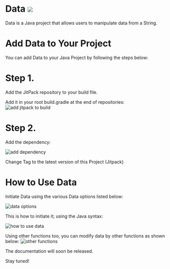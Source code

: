 # Data [![](https://jitpack.io/v/Petersburg2020/Data.svg)](https://jitpack.io/#Petersburg2020/Data)

Data is a Java project that allows users to manipulate data from a String.

#   Add Data to Your Project
You can add Data to your Java Project by following the steps below:

# Step 1. 
Add the JitPack repository to your build file.

Add it in your root build.gradle at the end of repositories:
![add jitpack to build](https://user-images.githubusercontent.com/61753269/209490940-9d9a9925-3137-4212-b9d2-d49c5c15a55e.png)

# Step 2. 
Add the dependency:

![add dependency](https://user-images.githubusercontent.com/61753269/209490937-8177808f-c521-4633-ba92-7295cd560cc0.png)

Change Tag to the latest version of this Project (Jitpack)

# How to Use Data
Initiate Data using the various Data options listed below:

![data options](https://user-images.githubusercontent.com/61753269/209491738-28369c84-beaa-4336-9765-9241df08fe6a.png)

This is how to initiate it; using the Java syntax:

![how to use data](https://user-images.githubusercontent.com/61753269/209491601-0f500e81-7cb5-49d0-92ef-de67ee612a9c.png)

Using other functions too, you can modify data by other functions as shown below:
![other functions](https://user-images.githubusercontent.com/61753269/209491603-d00d2519-a454-4eee-acf0-9da1a8c8b238.png)

The documentation will soon be released. 

Stay tuned!
